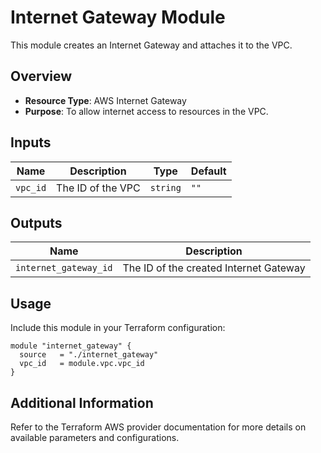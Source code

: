 # Internet Gateway Module

This module creates an Internet Gateway and attaches it to the VPC.

## Overview

- **Resource Type**: AWS Internet Gateway
- **Purpose**: To allow internet access to resources in the VPC.

## Inputs

| Name              | Description                     | Type     | Default |
|-------------------|---------------------------------|----------|---------|
| `vpc_id`          | The ID of the VPC              | `string` | `""`    |

## Outputs

| Name           | Description                                |
|----------------|--------------------------------------------|
| `internet_gateway_id` | The ID of the created Internet Gateway  |

## Usage

Include this module in your Terraform configuration:

```hcl
module "internet_gateway" {
  source   = "./internet_gateway"
  vpc_id   = module.vpc.vpc_id
}
```

## Additional Information

Refer to the Terraform AWS provider documentation for more details on available parameters and configurations.
